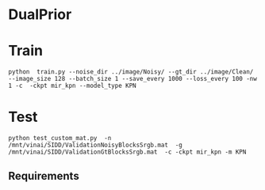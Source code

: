 # DualPrior

# Train
```
python  train.py --noise_dir ../image/Noisy/ --gt_dir ../image/Clean/ --image_size 128 --batch_size 1 --save_every 1000 --loss_every 100 -nw 1 -c  -ckpt mir_kpn --model_type KPN
```


# Test 
```
python test_custom_mat.py  -n /mnt/vinai/SIDD/ValidationNoisyBlocksSrgb.mat  -g /mnt/vinai/SIDD/ValidationGtBlocksSrgb.mat  -c -ckpt mir_kpn -m KPN
```

## Requirements 

